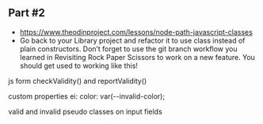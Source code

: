 ## Part #2
* https://www.theodinproject.com/lessons/node-path-javascript-classes
* Go back to your Library project and refactor it to use class instead of plain constructors. Don’t forget to use the git branch workflow you learned in Revisiting Rock Paper Scissors to work on a new feature. You should get used to working like this!



js form checkValidity() and reportValidity()

custom properties
ei: color: var(--invalid-color);

valid and invalid pseudo classes on input fields



